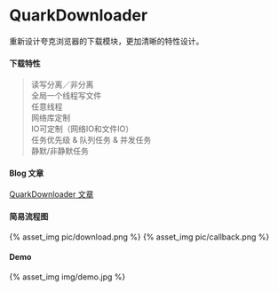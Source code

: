 # QuarkDownloader
重新设计夸克浏览器的下载模块，更加清晰的特性设计。

#### 下载特性 
>读写分离／非分离 </br>
>全局一个线程写文件</br>
>任意线程</br>
>网络库定制</br>
>IO可定制（网络IO和文件IO）</br>
>任务优先级 & 队列任务 & 并发任务 </br>
>静默/非静默任务</br>


#### Blog 文章

[QuarkDownloader 文章](http://wuzhonglian.com/2018/08/26/QuarkDownloader-%E8%AF%BB%E5%86%99%E5%88%86%E7%A6%BB%E8%AE%BE%E7%BD%AE%E5%8E%9F%E5%9E%8B/#more)

#### 简易流程图

{% asset_img pic/download.png %}
{% asset_img pic/callback.png %}

#### Demo

{% asset_img img/demo.jpg %}
